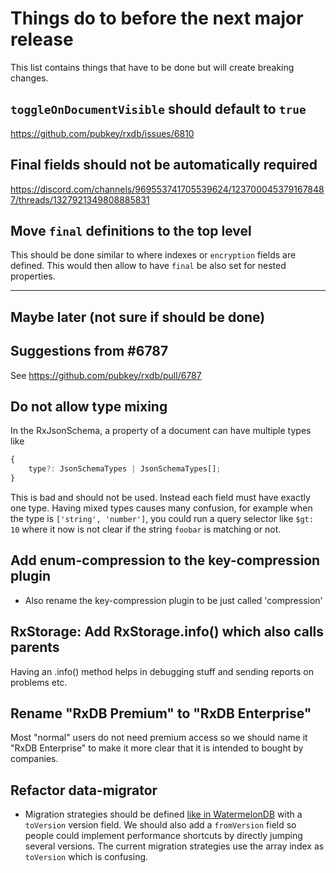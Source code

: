 # Things do to before the next major release

This list contains things that have to be done but will create breaking changes.


## `toggleOnDocumentVisible` should default to `true`

https://github.com/pubkey/rxdb/issues/6810

## Final fields should not be automatically required

https://discord.com/channels/969553741705539624/1237000453791678487/threads/1327921349808885831

## Move `final` definitions to the top level

This should be done similar to where indexes or `encryption` fields are defined. This would 
then allow to have `final` be also set for nested properties.


---------------------------------
## Maybe later (not sure if should be done)


## Suggestions from #6787

See https://github.com/pubkey/rxdb/pull/6787


## Do not allow type mixing

In the RxJsonSchema, a property of a document can have multiple types like

```ts
{
    type?: JsonSchemaTypes | JsonSchemaTypes[];
}
```

This is bad and should not be used. Instead each field must have exactly one type.
Having mixed types causes many confusion, for example when the type is `['string', 'number']`,
you could run a query selector like `$gt: 10` where it now is not clear if the string `foobar` is matching or not.

## Add enum-compression to the key-compression plugin
- Also rename the key-compression plugin to be just called 'compression'

## RxStorage: Add RxStorage.info() which also calls parents

Having an .info() method helps in debugging stuff and sending reports on problems etc.


## Rename "RxDB Premium" to "RxDB Enterprise"

Most "normal" users do not need premium access so we should name it "RxDB Enterprise" to make it more clear that it is intended to bought by companies.


## Refactor data-migrator

 - Migration strategies should be defined [like in WatermelonDB](https://nozbe.github.io/WatermelonDB/Advanced/Migrations.html) with a `toVersion` version field. We should also add a `fromVersion` field so people could implement performance shortcuts by directly jumping several versions. The current migration strategies use the array index as `toVersion` which is confusing.
